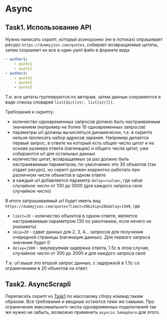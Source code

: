 # Async

## Task1. Использование API

Нужно написать скрипт, который асинхронно (не в потоках) опрашивает ресурс `https://dummyjson.com/quotes`, собирает возвращаемые цитаты, затем сохраняет их все в один yaml файл в формате вида

```yaml
- author1:
    - quote1
    - quote2
- author2:
    - quote1
    - quote2
    - quote3
```

Т.е. все цитаты группируются по авторам, затем данные сохраняются в виде списка словарей `list[dict[str, list[str]]]`.

Требования к скрипту:

- количество одновременных запросов должно быть настраиваемым значением (например не более 10 одновременных запросов)
- параметры url должны вычисляться динамически, т.е. в скрипте нельзя прописать набор адресов заранее. Например делается первый запрос, в ответе на который есть общее число цитат и на основе размера ответа (пагинации) и общего числа цитат, уже собираются url для остальных данных
- количество цитат, возвращаемых за раз должно быть настраиваемым параметром, по-умолчанию это 30 объектов (так отдает ресурс), но скрипт должен корректно работать при различном числе объектов в одном ответе
- в каждый url добавляется параметр `delay=<value>`, где value случайное число от 100 до 3000 (для каждого запроса свое случайное число)

В итоге запрашиваемый url будет иметь вид `https://dummyjson.com/quotes?limit=20&skip=20&delay=1500`, где

- `limit=20` - количество объектов в одном ответе, является настраиваемым параметром (30 по умолчанию, если ничего не указывать)
- `skip=20` - сдвиг данных для 2, 3, 4... запросов для получения очередной страницы (пагинация данных). Для первого запроса значение будет 0
- `delay=1500` - эмулируемая задержка ответа, 1.5c в этом случае, случайное число от 300 до 3000 и для каждого запроса своё

Т.е. url выше это второй запрос данных, с задержкой в 1.5c со ограничением в 20 объектов на ответ.

## Task2. AsyncScrapli

Переписать скрипт из [Task1](/998.hw.tasks/053.threading.md#task1-массовый-сбор-вывода-команд) по массовому сбору команд таким образом. Все требования и вводные остаются теми же самыми. Про ограничение максимального числа одновременных подключений так же нужно не забыть, возможно применить `asyncio.Semaphore` для этого.
